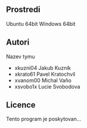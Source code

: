 Prostredi
---------

Ubuntu 64bit
Windows 64bit

Autori
------

Nazev tymu
- xkuzni04 Jakub Kuzník 
- xkrato61 Pavel Kratochvíl 
- xvanom00 Michal Vaňo
- xsvobo1x Lucie Svobodova

Licence
-------

Tento program je poskytovan...
